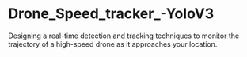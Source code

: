 # Drone_Speed_tracker_-YoloV3
Designing a real-time detection and tracking techniques to monitor the trajectory of a high-speed drone as it approaches your location. 
